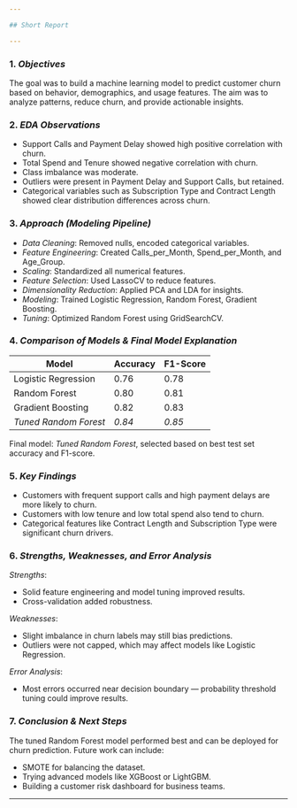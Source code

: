 ```yaml
---

## Short Report

---
```


### 1. *Objectives*

The goal was to build a machine learning model to predict customer churn based on behavior, demographics, and usage features. The aim was to analyze patterns, reduce churn, and provide actionable insights.



### 2. *EDA Observations*

* Support Calls and Payment Delay showed high positive correlation with churn.
* Total Spend and Tenure showed negative correlation with churn.
* Class imbalance was moderate.
* Outliers were present in Payment Delay and Support Calls, but retained.
* Categorical variables such as Subscription Type and Contract Length showed clear distribution differences across churn.



### 3. *Approach (Modeling Pipeline)*

* *Data Cleaning*: Removed nulls, encoded categorical variables.
* *Feature Engineering*: Created Calls_per_Month, Spend_per_Month, and Age_Group.
* *Scaling*: Standardized all numerical features.
* *Feature Selection*: Used LassoCV to reduce features.
* *Dimensionality Reduction*: Applied PCA and LDA for insights.
* *Modeling*: Trained Logistic Regression, Random Forest, Gradient Boosting.
* *Tuning*: Optimized Random Forest using GridSearchCV.



### 4. *Comparison of Models & Final Model Explanation*

| Model                   | Accuracy | F1-Score |
| ----------------------- | -------- | -------- |
| Logistic Regression     | 0.76     | 0.78     |
| Random Forest           | 0.80     | 0.81     |
| Gradient Boosting       | 0.82     | 0.83     |
| *Tuned Random Forest* | *0.84* | *0.85* |

Final model: *Tuned Random Forest*, selected based on best test set accuracy and F1-score.



### 5. *Key Findings*

* Customers with frequent support calls and high payment delays are more likely to churn.
* Customers with low tenure and low total spend also tend to churn.
* Categorical features like Contract Length and Subscription Type were significant churn drivers.



### 6. *Strengths, Weaknesses, and Error Analysis*

*Strengths*:

* Solid feature engineering and model tuning improved results.
* Cross-validation added robustness.

*Weaknesses*:

* Slight imbalance in churn labels may still bias predictions.
* Outliers were not capped, which may affect models like Logistic Regression.

*Error Analysis*:

* Most errors occurred near decision boundary — probability threshold tuning could improve results.



### 7. *Conclusion & Next Steps*

The tuned Random Forest model performed best and can be deployed for churn prediction. Future work can include:

* SMOTE for balancing the dataset.
* Trying advanced models like XGBoost or LightGBM.
* Building a customer risk dashboard for business teams.

---
